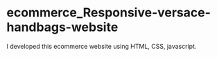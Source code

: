 # ecommerce_Responsive-versace-handbags-website
I developed this ecommerce website using HTML, CSS,  javascript. 
